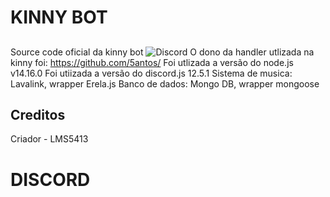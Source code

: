 # KINNY BOT 
## 

Source code oficial da kinny bot
![Discord](https://img.shields.io/badge/discord-brightgreen.svg)
O dono da handler utlizada na kinny foi: https://github.com/5antos/
Foi utlizada a versão do node.js v14.16.0
Foi utiizada a versão do discord.js 12.5.1
Sistema de musica: Lavalink, wrapper Erela.js
Banco de dados: Mongo DB, wrapper mongoose
## Creditos
Criador - LMS5413
# DISCORD
